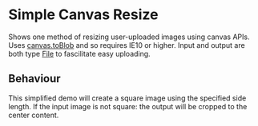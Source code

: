 # Simple Canvas Resize
Shows one method of resizing user-uploaded images using canvas APIs.
Uses [canvas.toBlob](https://caniuse.com/mdn-api_htmlcanvaselement_toblob) and so requires IE10 or higher.
Input and output are both type [File](https://developer.mozilla.org/en-US/docs/Web/API/File) to fascilitate easy uploading.

## Behaviour
This simplified demo will create a square image using the specified side length.
If the input image is not square: the output will be cropped to the center content.